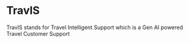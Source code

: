 # TravIS
TravIS stands for Travel Intelligent Support which is a Gen AI powered Travel Customer Support
